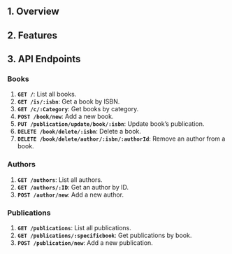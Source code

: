 ## 1. Overview

<!--
A Library Management System built with Node.js and Express.js.
Features a RESTful API to manage books, authors, and publications.
Supports CRUD operations for efficient library record management.
-->

## 2. Features

<!--
- Books: CRUD operations on books, with attributes like ISBN, title, author, publication, and category.
- Authors: CRUD operations on authors, including managing their books.
- Publications: CRUD operations on publications, including associating books with publications.
- Filtering: Retrieve books by ISBN or category, authors by ID, and publications by book.
-->

## 3. API Endpoints

### Books
1. **`GET /`**: List all books.
2. **`GET /is/:isbn`**: Get a book by ISBN.
3. **`GET /c/:Category`**: Get books by category.
4. **`POST /book/new`**: Add a new book.
5. **`PUT /publication/update/book/:isbn`**: Update book’s publication.
6. **`DELETE /book/delete/:isbn`**: Delete a book.
7. **`DELETE /book/delete/author/:isbn/:authorId`**: Remove an author from a book.

### Authors
1. **`GET /authors`**: List all authors.
2. **`GET /authors/:ID`**: Get an author by ID.
3. **`POST /author/new`**: Add a new author.

### Publications
1. **`GET /publications`**: List all publications.
2. **`GET /publications/:specificbook`**: Get publications by book.
3. **`POST /publication/new`**: Add a new publication.
